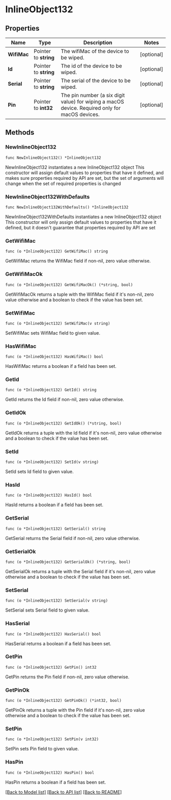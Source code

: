 # InlineObject132

## Properties

Name | Type | Description | Notes
------------ | ------------- | ------------- | -------------
**WifiMac** | Pointer to **string** | The wifiMac of the device to be wiped. | [optional] 
**Id** | Pointer to **string** | The id of the device to be wiped. | [optional] 
**Serial** | Pointer to **string** | The serial of the device to be wiped. | [optional] 
**Pin** | Pointer to **int32** | The pin number (a six digit value) for wiping a macOS device. Required only for macOS devices. | [optional] 

## Methods

### NewInlineObject132

`func NewInlineObject132() *InlineObject132`

NewInlineObject132 instantiates a new InlineObject132 object
This constructor will assign default values to properties that have it defined,
and makes sure properties required by API are set, but the set of arguments
will change when the set of required properties is changed

### NewInlineObject132WithDefaults

`func NewInlineObject132WithDefaults() *InlineObject132`

NewInlineObject132WithDefaults instantiates a new InlineObject132 object
This constructor will only assign default values to properties that have it defined,
but it doesn't guarantee that properties required by API are set

### GetWifiMac

`func (o *InlineObject132) GetWifiMac() string`

GetWifiMac returns the WifiMac field if non-nil, zero value otherwise.

### GetWifiMacOk

`func (o *InlineObject132) GetWifiMacOk() (*string, bool)`

GetWifiMacOk returns a tuple with the WifiMac field if it's non-nil, zero value otherwise
and a boolean to check if the value has been set.

### SetWifiMac

`func (o *InlineObject132) SetWifiMac(v string)`

SetWifiMac sets WifiMac field to given value.

### HasWifiMac

`func (o *InlineObject132) HasWifiMac() bool`

HasWifiMac returns a boolean if a field has been set.

### GetId

`func (o *InlineObject132) GetId() string`

GetId returns the Id field if non-nil, zero value otherwise.

### GetIdOk

`func (o *InlineObject132) GetIdOk() (*string, bool)`

GetIdOk returns a tuple with the Id field if it's non-nil, zero value otherwise
and a boolean to check if the value has been set.

### SetId

`func (o *InlineObject132) SetId(v string)`

SetId sets Id field to given value.

### HasId

`func (o *InlineObject132) HasId() bool`

HasId returns a boolean if a field has been set.

### GetSerial

`func (o *InlineObject132) GetSerial() string`

GetSerial returns the Serial field if non-nil, zero value otherwise.

### GetSerialOk

`func (o *InlineObject132) GetSerialOk() (*string, bool)`

GetSerialOk returns a tuple with the Serial field if it's non-nil, zero value otherwise
and a boolean to check if the value has been set.

### SetSerial

`func (o *InlineObject132) SetSerial(v string)`

SetSerial sets Serial field to given value.

### HasSerial

`func (o *InlineObject132) HasSerial() bool`

HasSerial returns a boolean if a field has been set.

### GetPin

`func (o *InlineObject132) GetPin() int32`

GetPin returns the Pin field if non-nil, zero value otherwise.

### GetPinOk

`func (o *InlineObject132) GetPinOk() (*int32, bool)`

GetPinOk returns a tuple with the Pin field if it's non-nil, zero value otherwise
and a boolean to check if the value has been set.

### SetPin

`func (o *InlineObject132) SetPin(v int32)`

SetPin sets Pin field to given value.

### HasPin

`func (o *InlineObject132) HasPin() bool`

HasPin returns a boolean if a field has been set.


[[Back to Model list]](../README.md#documentation-for-models) [[Back to API list]](../README.md#documentation-for-api-endpoints) [[Back to README]](../README.md)


